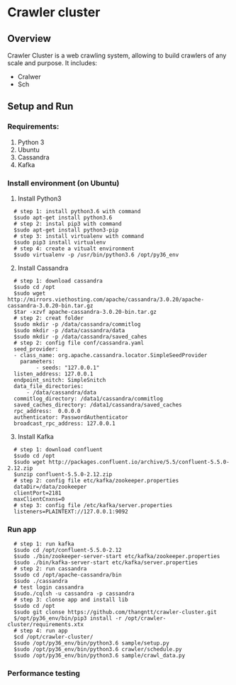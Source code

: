# Crawler cluster

## Overview
Crawler Cluster is a web crawling system, allowing to build crawlers of any scale and purpose. It includes:
* Cralwer
* Sch

## Setup and Run 
### Requirements:
1. Python 3
2. Ubuntu
3. Cassandra
4. Kafka

### Install environment (on Ubuntu)
1. Install Python3
```shell
  # step 1: install python3.6 with command
  $sudo apt-get install python3.6
  # step 2: instal pip3 with command
  $sudo apt-get install python3-pip
  # step 3: install virtualenv with command
  $sudo pip3 install virtualenv
  # step 4: create a vitualt environment 
  $sudo virtualenv -p /usr/bin/python3.6 /opt/py36_env
```
2. Install Cassandra
```shell
  # step 1: download cassandra 
  $sudo cd /opt
  $sudo wget http://mirrors.viethosting.com/apache/cassandra/3.0.20/apache-cassandra-3.0.20-bin.tar.gz
  $tar -xzvf apache-cassandra-3.0.20-bin.tar.gz
  # step 2: creat folder
  $sudo mkdir -p /data/cassandra/commitlog
  $sudo mkdir -p /data/cassandra/data
  $sudo mkdir -p /data/cassandra/saved_cahes
  # step 2: config file conf/cassandra.yaml 
  seed_provider:
  - class_name: org.apache.cassandra.locator.SimpleSeedProvider
    parameters:
         - seeds: "127.0.0.1"
  listen_address: 127.0.0.1
  endpoint_snitch: SimpleSnitch
  data_file_directories:
      - /data/cassandra/data
  commitlog_directory: /data1/cassandra/commitlog
  saved_caches_directory: /data1/cassandra/saved_caches
  rpc_address:  0.0.0.0
  authenticator: PasswordAuthenticator
  broadcast_rpc_address: 127.0.0.1
```
3. Install Kafka
```shell
  # step 1: download confluent 
  $sudo cd /opt
  $sudo wget http://packages.confluent.io/archive/5.5/confluent-5.5.0-2.12.zip
  $unzip confluent-5.5.0-2.12.zip
  # step 2: config file etc/kafka/zookeeper.properties
  dataDir=/data/zookeeper
  clientPort=2181
  maxClientCnxns=0
  # step 3: config file /etc/kafka/server.properties
  listeners=PLAINTEXT://127.0.0.1:9092
```
### Run app
```shell
  # step 1: run kafka
  $sudo cd /opt/confluent-5.5.0-2.12
  $sudo ./bin/zookeeper-server-start etc/kafka/zookeeper.properties
  $sudo ./bin/kafka-server-start etc/kafka/server.properties
  # step 2: run cassandra
  $sudo cd /opt/apache-cassandra/bin
  $sudo ./cassandra
  # test login cassandra
  $sudo./cqlsh -u cassandra -p cassandra
  # step 3: clonse app and install lib 
  $sudo cd /opt
  $sudo git clonse https://github.com/thangntt/crawler-cluster.git
  $/opt/py36_env/bin/pip3 install -r /opt/crawler-cluster/requirements.xtx 
  # step 4: run app
  $cd /opt/crawler-cluster/
  $sudo /opt/py36_env/bin/python3.6 sample/setup.py
  $sudo /opt/py36_env/bin/python3.6 crawler/schedule.py
  $sudo /opt/py36_env/bin/python3.6 sample/crawl_data.py
```
### Performance testing

